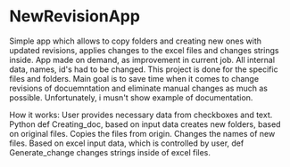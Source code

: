 # NewRevisionApp
Simple app which allows to copy folders and creating new ones with updated revisions, applies changes to the excel files and changes strings inside.
App made on demand, as improvement in current job. All internal data, names, id's had to be changed.
This project is done for the specific files and folders. 
Main goal is to save time when it comes to change revisions of docuemntation and eliminate manual changes as much as possible.
Unfortunately, i musn't show example of documentation.

How it works:
  User provides necessary data from checkboxes and text.
  Python def Creating_doc, based on input data creates new folders, based on original files.
  Copies the files from origin.
  Changes the names of new files.
  Based on excel input data, which is controlled by user, def Generate_change changes strings inside of excel files.
